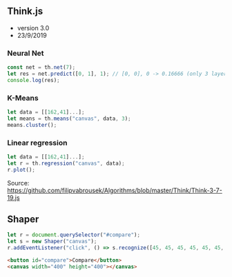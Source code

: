 ## Think.js
* version 3.0 
* 23/9/2019

### Neural Net

```js
const net = th.net(7);
let res = net.predict([0, 1], 1); // [0, 0], 0 -> 0.16666 (only 3 layers)
console.log(res);
```

### K-Means
```js
let data = [[162,41]...];
let means = th.means("canvas", data, 3);
means.cluster();
```


### Linear regression
```js
let data = [[162,41]...];
let r = th.regression("canvas", data);
r.plot();
```

Source: https://github.com/filipvabrousek/Algorithms/blob/master/Think/Think-3-7-19.js

## Shaper
```js
let r = document.querySelector("#compare");
let s = new Shaper("canvas");
r.addEventListener("click", () => s.recognize([45, 45, 45, 45, 45, 45, 90, 90, 90, 90, 90]));
```

```html
<button id="compare">Compare</button>
<canvas width="400" height="400"></canvas> 
```
